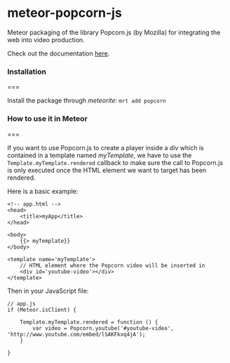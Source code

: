 meteor-popcorn-js
=================

Meteor packaging of the library Popcorn.js (by Mozilla) for integrating the web into video production.

Check out the documentation [here](http://popcornjs.org/popcorn-docs/).

### Installation
===

Install the package through *meteorite*: `mrt add popcorn` 

### How to use it in Meteor
===

If you want to use Popcorn.js to create a player inside a *div* which is contained in a template named *myTemplate*, we have to use the `Template.myTemplate.rendered` callback to make sure the call to Popcorn.js is only executed once the HTML element we want to target has been rendered.

Here is a basic example:

	
	<!-- app.html -->
	<head>
  		<title>myApp</title>
	</head>

	<body>
		{{> myTemplate}}
	</body>

	<template name='myTemplate'>
		// HTML element where the Popcorn video will be inserted in
		<div id='youtube-video'></div>
	</template>


Then in your JavaScript file:

	// app.js
	if (Meteor.isClient) {
		
		Template.myTemplate.rendered = function () {
			var video = Popcorn.youtube('#youtube-video', 'http://www.youtube.com/embed/lSAKFkxq4jA');
		}
		
	}
	


